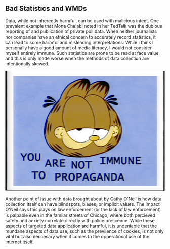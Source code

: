 # <h2> Bad Statistics and WMDs  </h2>

<p> Data, while not inherently harmful, can be used with malicious intent. One prevalent example that Mona Chalabi noted in her TedTalk was   
the dubious reporting of and publication of private poll data. When neither journalists nor companies have an ethical concern to accurately   
record statistics, it can lead to some harmful and misleading interpretations. While I think I personally have a good amount of media literacy,   
I would not consider myself entirely immune. Such statistics are prone to be read at face value, and this is only made worse when the   
methods of data collection are intentionally skewed.</p>

<img src="picture content/you are not immune.png" alt="Garf Warns You">


<p>Another point of issue with data brought about by Cathy O'Neil is how data collection itself can have blindspots, biases, or implicit values.  
The impact O'Neil says this plays on law enforcement (or the lack of law enforcement) is palpable even in the familar streets of Chicago,  
where both percieved safety and anxiety correlate directly with police prescence. While these aspects of targeted data application are harmful, it is  
undeniable that the mundane aspects of data use, such as the previlence of cookies, is not only vital but also neccesary when it comes to the opperational use of the internet   
itself. </p>
